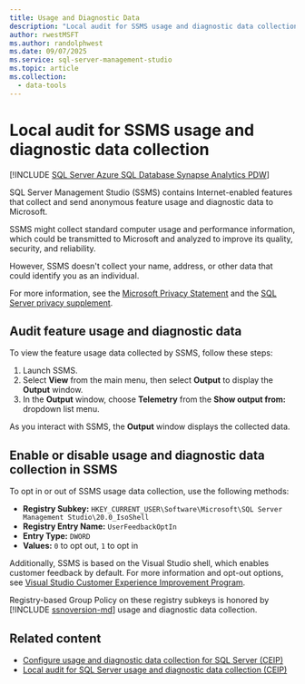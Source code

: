 ```yaml
---
title: Usage and Diagnostic Data
description: "Local audit for SSMS usage and diagnostic data collection"
author: rwestMSFT
ms.author: randolphwest
ms.date: 09/07/2025
ms.service: sql-server-management-studio
ms.topic: article
ms.collection:
  - data-tools
---
```


# Local audit for SSMS usage and diagnostic data collection

[!INCLUDE [SQL Server Azure SQL Database Synapse Analytics PDW](includes/applies-to-version/sql-asdb-asdbmi-asa-pdw.md)]

SQL Server Management Studio (SSMS) contains Internet-enabled features that collect and send anonymous feature usage and diagnostic data to Microsoft.

SSMS might collect standard computer usage and performance information, which could be transmitted to Microsoft and analyzed to improve its quality, security, and reliability.

However, SSMS doesn't collect your name, address, or other data that could identify you as an individual.

For more information, see the [Microsoft Privacy Statement](https://www.microsoft.com/privacy/privacystatement) and the [SQL Server privacy supplement](/sql/sql-server/sql-server-privacy).

## Audit feature usage and diagnostic data

To view the feature usage data collected by SSMS, follow these steps:

1. Launch SSMS.
1. Select **View** from the main menu, then select **Output** to display the **Output** window.
1. In the **Output** window, choose **Telemetry** from the **Show output from:** dropdown list menu.

As you interact with SSMS, the **Output** window displays the collected data.

## Enable or disable usage and diagnostic data collection in SSMS

To opt in or out of SSMS usage data collection, use the following methods:

- **Registry Subkey:** `HKEY_CURRENT_USER\Software\Microsoft\SQL Server Management Studio\20.0_IsoShell`
- **Registry Entry Name:** `UserFeedbackOptIn`
- **Entry Type:** `DWORD`
- **Values:** `0` to opt out, `1` to opt in

Additionally, SSMS is based on the Visual Studio shell, which enables customer feedback by default. For more information and opt-out options, see [Visual Studio Customer Experience Improvement Program](/visualstudio/ide/visual-studio-experience-improvement-program).

Registry-based Group Policy on these registry subkeys is honored by [!INCLUDE [ssnoversion-md](includes/ssnoversion-md.md)] usage and diagnostic data collection.

## Related content

- [Configure usage and diagnostic data collection for SQL Server (CEIP)](/sql/sql-server/usage-and-diagnostic-data-configuration-for-sql-server)
- [Local audit for SQL Server usage and diagnostic data collection (CEIP)](/sql/sql-server/usage-and-diagnostic-data-in-local-audit)
